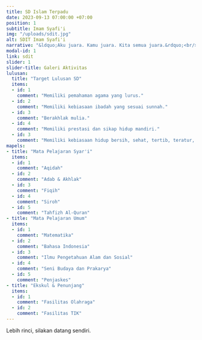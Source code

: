 ```yaml
---
title: SD Islam Terpadu
date: 2023-09-13 07:00:00 +07:00
position: 1
subtitle: Imam Syafi'i
img: "/uploads/sdit.jpg"
alt: SDIT Imam Syafi'i
narrative: "&ldquo;Aku juara. Kamu juara. Kita semua juara.&rdquo;<br/><br/>Berbekal motto ini, SDIT Imam Syafi'i senantiasa mengupayakan segenap proses pembelajaran yang berorientasi pada kesuksesan bersama. Dengan mengurangi atmosfer kompetisi, SDIT Imam Syafi'i berharap akan tumbuh semangat kolaborasi dan karakter kooperatif dalam jiwa para santri. Sebab, keshalihan pribadi tidak banyak mengubah apapun bila tak diiringi keshalihan jama'i."
modal-id: 1
link: sdit
slider: 1
slider-title: Galeri Aktivitas
lulusan:
  title: "Target Lulusan SD"
  items:
  - id: 1
    comment: "Memiliki pemahaman agama yang lurus."
  - id: 2
    comment: "Memiliki kebiasaan ibadah yang sesuai sunnah."
  - id: 3
    comment: "Berakhlak mulia."
  - id: 4
    comment: "Memiliki prestasi dan sikap hidup mandiri."
  - id: 3
    comment: "Memiliki kebiasaan hidup bersih, sehat, tertib, teratur, dan produktif."
mapels:
- title: "Mata Pelajaran Syar'i"
  items:
  - id: 1
    comment: "Aqidah"
  - id: 2
    comment: "Adab & Akhlak"
  - id: 3
    comment: "Fiqih"
  - id: 4
    comment: "Siroh"
  - id: 5
    comment: "Tahfizh Al-Quran"
- title: "Mata Pelajaran Umum"
  items:
  - id: 1
    comment: "Matematika"
  - id: 2
    comment: "Bahasa Indonesia"
  - id: 3
    comment: "Ilmu Pengetahuan Alam dan Sosial"
  - id: 4
    comment: "Seni Budaya dan Prakarya"
  - id: 5
    comment: "Penjaskes"
- title: "Ekskul & Penunjang"
  items:
  - id: 1
    comment: "Fasilitas Olahraga"
  - id: 2
    comment: "Fasilitas TIK"
---
```

Lebih rinci, silakan datang sendiri.